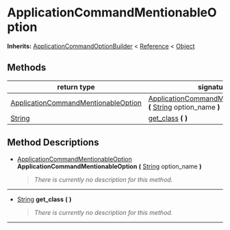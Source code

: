   
# ApplicationCommandMentionableOption
  
**Inherits:** [ApplicationCommandOptionBuilder](./class_applicationcommandoptionbuilder.md) < [Reference](https://docs.godotengine.org/en/3.5/classes/class_reference.html) < [Object](https://docs.godotengine.org/en/3.5/classes/class_object.html)  
  
  
## Methods
  
| return type                                                                           | signature                                                                                                                                                                           |
|---------------------------------------------------------------------------------------|-------------------------------------------------------------------------------------------------------------------------------------------------------------------------------------|
| [ApplicationCommandMentionableOption](./class_applicationcommandmentionableoption.md) | [ApplicationCommandMentionableOption](#method-ApplicationCommandMentionableOption) **(** [String](https://docs.godotengine.org/en/3.5/classes/class_string.html) option\_name **)** |
| [String](https://docs.godotengine.org/en/3.5/classes/class_string.html)               | [get\_class](#method-get-class) **(**  **)**                                                                                                                                        |  
  
## Method Descriptions
  
- <a name="method-ApplicationCommandMentionableOption"></a>[ApplicationCommandMentionableOption](./class_applicationcommandmentionableoption.md) **ApplicationCommandMentionableOption** **(** [String](https://docs.godotengine.org/en/3.5/classes/class_string.html) option\_name **)**  
  
	> *There is currently no description for this method.*  
________________

- <a name="method-get-class"></a>[String](https://docs.godotengine.org/en/3.5/classes/class_string.html) **get\_class** **(**  **)**  
  
	> *There is currently no description for this method.*  
________________

  
